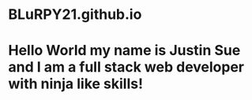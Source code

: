 # BLuRPY21.github.io

<h1>Hello World my name is Justin Sue and I am a full stack web developer with ninja like skills! </h1>
